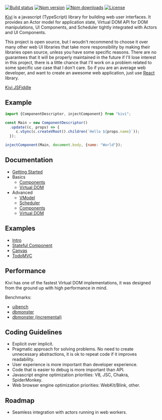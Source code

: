 [![Build status](https://img.shields.io/travis/localvoid/kivi.svg?style=flat-square)](https://travis-ci.org/localvoid/kivi)
[![Npm version](https://img.shields.io/npm/v/kivi.svg?style=flat-square)](https://www.npmjs.com/package/kivi)
[![Npm downloads](https://img.shields.io/npm/dm/kivi.svg?style=flat-square)](https://www.npmjs.com/package/kivi)
[![License](https://img.shields.io/npm/l/kivi.svg?style=flat-square)](https://www.npmjs.com/package/kivi)

[Kivi](http://github.com/localvoid/kivi) is a javascript (TypeScript) library for building web user interfaces. It
provides an Actor model for application state, Virtual DOM API for DOM manipulations, UI Components, and Scheduler
tightly integrated with Actors and UI Components.

This project is open source, but I woudn't recommend to choose it over many other web UI libraries that take more
responsibility by making their libraries open source, unless you have some specific reasons. There are no guarantees
that it will be properly maintained in the future if I'll lose interest in this project, there is a little chance that
I'll work on a problem related to some specific use case that I don't care. So if you are an average web developer, and
want to create an awesome web application, just use [React](https://facebook.github.io/react/) library.

[Kivi JSFiddle](https://jsfiddle.net/localvoid/42ofn4ud/)

## Example

```js
import {ComponentDescriptor, injectComponent} from "kivi";

const Main = new ComponentDescriptor()
  .update((c, props) => {
     c.vSync(c.createVRoot().children(`Hello ${props.name}`));
  });

injectComponent(Main, document.body, {name: "World"});
```

## Documentation

* [Getting Started](https://localvoid.github.io/kivi/01_getting_started.html)
* Basics
  * [Components](https://localvoid.github.io/kivi/basics/01_components.html)
  * [Virtual DOM](https://localvoid.github.io/kivi/basics/02_virtual_dom.html)
* Advanced
  * [VModel](https://localvoid.github.io/kivi/advanced/01_vmodel.html)
  * [Scheduler](https://localvoid.github.io/kivi/advanced/02_scheduler.html)
  * [Components](https://localvoid.github.io/kivi/advanced/03_components.html)
  * [Virtual DOM](https://localvoid.github.io/kivi/advanced/04_virtual_dom.html)

## Examples

- [Intro](https://github.com/localvoid/kivi/tree/master/examples/intro)
- [Stateful Component](https://github.com/localvoid/kivi/tree/master/examples/stateful_component)
- [Canvas](https://github.com/localvoid/kivi/tree/master/examples/canvas)
- [TodoMVC](https://github.com/localvoid/kivi-todomvc/)

## Performance

Kivi has one of the fastest Virtual DOM implementations, it was designed from the ground up with high performance in
mind.

Benchmarks:

- [uibench](https://localvoid.github.io/uibench/)
- [dbmonster](https://localvoid.github.io/kivi-dbmonster/)
- [dbmonster (incremental)](https://localvoid.github.io/kivi-dbmonster/incremental.html)

## Coding Guidelines

- Explicit over implicit.
- Pragmatic approach for solving problems. No need to create unnecessary abstractions, it is ok to repeat code if it
improves readability.
- User experience is more important than developer experience.
- Code that is easier to debug is more important than API.
- Javascript engine optimization priorities: V8, JSC, Chakra, SpiderMonkey.
- Web browser engine optimization priorities: WebKit/Blink, other.

## Roadmap

- Seamless integration with actors running in web workers.
